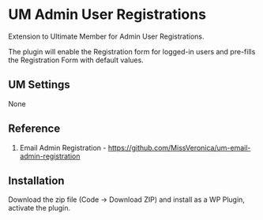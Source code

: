 # UM Admin User Registrations
Extension to Ultimate Member for Admin User Registrations.

The plugin will enable the Registration form for logged-in users  and pre-fills the Registration Form with default values.

## UM Settings
None

## Reference
1. Email Admin Registration - https://github.com/MissVeronica/um-email-admin-registration

## Installation
Download the zip file (Code -> Download ZIP) and install as a WP Plugin, activate the plugin.

